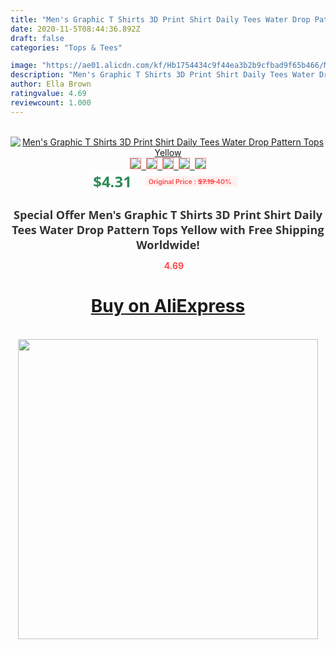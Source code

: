 ```yaml
---
title: "Men's Graphic T Shirts 3D Print Shirt Daily Tees Water Drop Pattern Tops Yellow"
date: 2020-11-5T08:44:36.892Z
draft: false
categories: "Tops & Tees"

image: "https://ae01.alicdn.com/kf/Hb1754434c9f44ea3b2b9cfbad9f65b466/Men-s-Graphic-T-Shirts-3D-Print-Shirt-Daily-Tees-Water-Drop-Pattern-Tops-Yellow.jpg"
description: "Men's Graphic T Shirts 3D Print Shirt Daily Tees Water Drop Pattern Tops Yellow"
author: Ella Brown
ratingvalue: 4.69
reviewcount: 1.000
---
```

<br>
<div style="text-align: center;">
<a href="https://s.click.aliexpress.com/e/_AVLdwl" target="_blank" rel="nofollow noopener noreferrer"><img alt="Men's Graphic T Shirts 3D Print Shirt Daily Tees Water Drop Pattern Tops Yellow" class="magnifier-image" src="https://ae01.alicdn.com/kf/Hb1754434c9f44ea3b2b9cfbad9f65b466/Men-s-Graphic-T-Shirts-3D-Print-Shirt-Daily-Tees-Water-Drop-Pattern-Tops-Yellow.jpg_640x640.jpg">
<br>
<img style="border:1px solid salmon" src="https://ae01.alicdn.com/kf/Hb1754434c9f44ea3b2b9cfbad9f65b466/Men-s-Graphic-T-Shirts-3D-Print-Shirt-Daily-Tees-Water-Drop-Pattern-Tops-Yellow.jpg_120x120.jpg">&nbsp;&nbsp;<img style="border:1px solid salmon" src="https://ae01.alicdn.com/kf/Haed0aca514a543db8c12b0e5e0b0203cN/Men-s-Graphic-T-Shirts-3D-Print-Shirt-Daily-Tees-Water-Drop-Pattern-Tops-Yellow.jpg_120x120.jpg">&nbsp;&nbsp;<img style="border:1px solid salmon" src="_120x120.jpg">&nbsp;&nbsp;<img style="border:1px solid salmon" src="_120x120.jpg">&nbsp;&nbsp;<img style="border:1px solid salmon" src="_120x120.jpg"></a></div><br0>
<div style="text-align: center;"><span style="background-color: white; border: 0px; box-sizing: border-box; color: seagreen; display: inline-block; font-family: &quot;open sans&quot; , &quot;arial&quot; , &quot;helvetica&quot; , sans-serif , &quot;heiti&quot;; font-size: 24px; font-stretch: inherit; font-weight: 700; line-height: inherit; margin: 0px 10px 0px 0px; padding: 0px; vertical-align: middle;">$4.31 </span>
<span style="background: rgb(255 , 241 , 241); border-radius: 3px; border: 0px; box-sizing: border-box; color: #ff4747; display: inline-block; font-family: inherit; font-size: 12px; font-stretch: inherit; font-style: inherit; font-variant: inherit; font-weight: 600; line-height: inherit; margin: 0px; padding: 2px 5px; transform: scale(0.9); vertical-align: middle;">Original Price : <b style="text-decoration: line-through;">$7.19 </b> 40%&nbsp;&nbsp;</span></div>
<h1 style="color: #333333; display: inline-block; font-family: &quot;open sans&quot; , &quot;arial&quot; , &quot;helvetica&quot; , sans-serif , &quot;heiti&quot;; font-size: 18px; font-stretch: inherit; font-weight: 700; text-align: center;">Special Offer Men's Graphic T Shirts 3D Print Shirt Daily Tees Water Drop Pattern Tops Yellow with Free Shipping Worldwide!</h1>
<div style="color: #ff4747; text-align: center;">
<img src="https://4.bp.blogspot.com/-M0ZcTcb-5uY/XleCXlxnR4I/AAAAAAAAAEc/OrjgMkXV1oMQFaCRZj5HQwOCBcu3w1FegCPcBGAYYCw/s1600/star.png" style="height: 15px;">&nbsp;<b>4.69</b></div>
<div class="button_cont" align="center"><a class="buynow_a" href="https://s.click.aliexpress.com/e/_AVLdwl" target="_blank" rel="nofollow noopener noreferrer"><H1>Buy on AliExpress</H1></a></div><br>
<div class="separator" style="clear: both; text-align: center;">
<img src="https://lh3.googleusercontent.com/-pTy5HemUv9M/XlePHvY0dAI/AAAAAAAAAE4/0nX5iRUoIWY8eMW9Dpxeirr157OZliDIgCLcBGAsYHQ/s1600/badge.gif" width="480">
</div>
